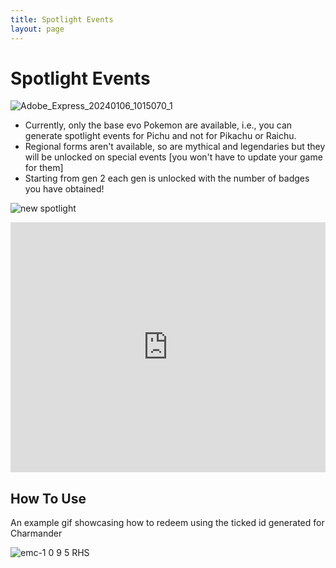 ```yaml
---
title: Spotlight Events
layout: page
---
```


# Spotlight Events

![Adobe_Express_20240106_1015070_1](https://github.com/RomHackStudios/RomHackStudios.github.io/assets/109757010/153360a1-e42e-47f3-b121-e7bd655599af)

- Currently, only the base evo Pokemon are available, i.e., you can generate spotlight events for Pichu and not for Pikachu or Raichu.
- Regional forms aren't available, so are mythical and legendaries but they will be unlocked on special events [you won't have to update your game for them]
- Starting from gen 2 each gen is unlocked with the number of badges you have obtained!

![new spotlight](https://cdn.discordapp.com/attachments/1179999589856718879/1195708660207341618/Adobe_Express_20240113_1803230_1.png?ex=65b4f977&is=65a28477&hm=a46f9971a157ad0ffbdb05768a7415bc28758473ba21afb0b3cb9ff02c5023bd&)

<iframe src="https://romhackstudios.github.io/pages/spotlight-gen.html" width="100%" height="400px" frameBorder="0" style="border: 0;"></iframe>

## How To Use

An example gif showcasing how to redeem using the ticked id generated for Charmander

![emc-1 0 9 5 RHS](https://github.com/RomHackStudios/RomHackStudios.github.io/assets/109757010/bf13e62b-e9f7-40d7-99a7-ca434a80f589)
